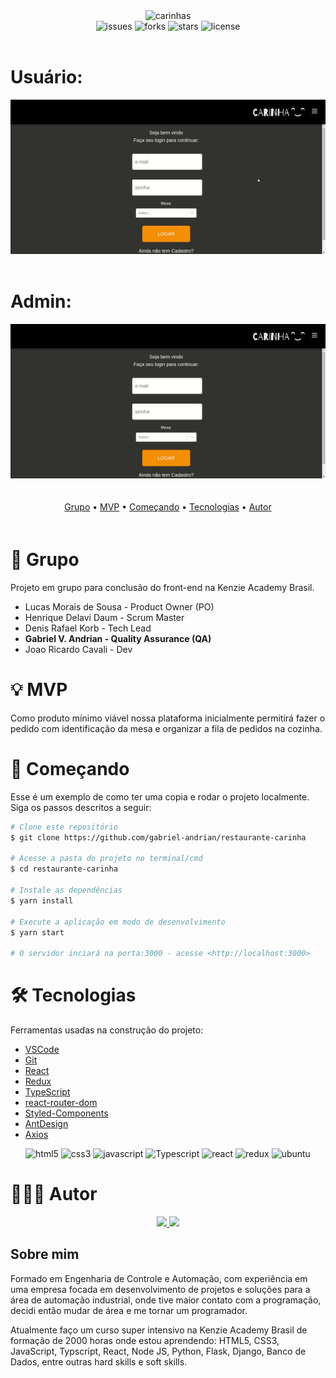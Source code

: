<div align="center" >
    <img src="https://i.ibb.co/JmW5bnW/CARINHA.png" alt=carinhas />
</div>

<div align="center"> 
    <img src="https://img.shields.io/github/issues/gabriel-andrian/restaurante-carinha" alt="issues">
    <img src="https://img.shields.io/github/forks/gabriel-andrian/restaurante-carinha" alt="forks">
    <img src="https://img.shields.io/github/stars/gabriel-andrian/restaurante-carinha" alt="stars">
    <img src="https://img.shields.io/github/license/gabriel-andrian/restaurante-carinha" alt="license">    
</div>
<br>

<h1>Usuário:</h1>
<div align="center">
    <img src="./src/img/costumer-side.gif" alt="collection-gif" >
</div>

<br>
<h1>Admin:</h1>
<div align="center">
    <img src="./src/img/client-side.gif" alt="collection-gif" >
</div>

<p align="center" style="padding: 20px 0px" >
 <a href="#-grupo">Grupo</a> •
 <a href="#-mvp">MVP</a> •
 <a href="#-começando">Começando</a> •
 <a href="#-tecnologias">Tecnologias</a> •  
 <a href="#-autor">Autor</a>
</p>

# 👥 Grupo

Projeto em grupo para conclusão do front-end na Kenzie Academy Brasil.

- Lucas Morais de Sousa - Product Owner (PO)
- Henrique Delavi Daum - Scrum Master
- Denis Rafael Korb - Tech Lead
- <strong>Gabriel V. Andrian - Quality Assurance (QA)</strong>
- Joao Ricardo Cavali - Dev

# 💡 MVP

Como produto mínimo viável nossa plataforma inicialmente permitirá fazer o pedido com identificação da mesa e organizar a fila de pedidos na cozinha.

# 🚀 Começando

Esse é um exemplo de como ter uma copia e rodar o projeto localmente. Siga os passos descritos a seguir:

```bash
# Clone este repositório
$ git clone https://github.com/gabriel-andrian/restaurante-carinha

# Acesse a pasta do projeto no terminal/cmd
$ cd restaurante-carinha

# Instale as dependências
$ yarn install

# Execute a aplicação em modo de desenvolvimento
$ yarn start

# O servidor inciará na porta:3000 - acesse <http://localhost:3000>
```

# 🛠 Tecnologias

Ferramentas usadas na construção do projeto:

- [VSCode](https://code.visualstudio.com/)
- [Git](https://git-scm.com)
- [React](https://pt-br.reactjs.org/)
- [Redux](https://redux.js.org/)
- [TypeScript](https://www.typescriptlang.org/)
- [react-router-dom](https://reactrouter.com/web/guides/quick-start)
- [Styled-Components](https://styled-components.com/)
- [AntDesign](https://ant.design/)
- [Axios](https://github.com/axios/axios)

<div align="center">
<img src="https://img.shields.io/badge/HTML5-E34F26?style=for-the-badge&logo=html5&logoColor=white" alt="html5">
<img src="https://img.shields.io/badge/CSS3-1572B6?style=for-the-badge&logo=css3&logoColor=white" alt="css3">
<img src="https://img.shields.io/badge/JavaScript-F7DF1E?style=for-the-badge&logo=javascript&logoColor=black" alt="javascript">
<img src="https://img.shields.io/badge/TypeScript-007ACC?style=for-the-badge&logo=typescript&logoColor=white" alt="Typescript">

<img src="https://img.shields.io/badge/React-20232A?style=for-the-badge&logo=react&logoColor=61DAFB" alt="react">
<img src="https://img.shields.io/badge/Redux-593D88?style=for-the-badge&logo=redux&logoColor=white" alt="redux">
<img src="https://img.shields.io/badge/Ubuntu-E95420?style=for-the-badge&logo=ubuntu&logoColor=white" alt="ubuntu">
   
</div>

# 👨🏽‍💻 Autor

<div align="center">
<a href="https://www.linkedin.com/in/gabriel-andrian/"> 
  <img src="https://img.shields.io/badge/-LinkedIn-blue?style=flat-square&logo=Linkedin&logoColor=white&link=https://www.linkedin.com/in/gabriel-andrian/"> 
</a>

<a href="https://gitlab.com/gabriel_andrian"> 
  <img src="https://img.shields.io/badge/-GitLab-white?style=flat-square&logo=gitlab&logoColor=white&link=https://gitlab.com/gabriel_andrian"> 
</a>
</div>

## Sobre mim

Formado em Engenharia de Controle e Automação, com experiência em uma empresa focada em desenvolvimento de projetos e soluções para a área de automação industrial, onde tive maior contato com a programação, decidi então mudar de área e me tornar um programador.

Atualmente faço um curso super intensivo na Kenzie Academy Brasil de formação de 2000 horas onde estou aprendendo: HTML5, CSS3, JavaScript, Typscript, React, Node JS, Python, Flask, Django, Banco de Dados, entre outras hard skills e soft skills.
